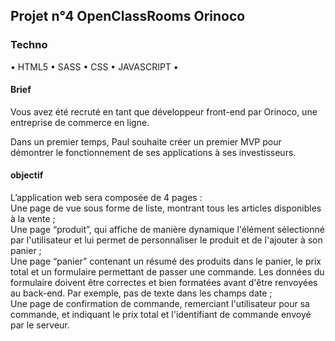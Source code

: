 <h2>Projet n°4 OpenClassRooms Orinoco</h2>
<h3>Techno</h3>
<p>• HTML5 • SASS • CSS • JAVASCRIPT •</p>

<h4>Brief</h4>
<p>Vous avez été recruté en tant que développeur front-end par Orinoco, une entreprise de commerce en ligne. </p>
<p>Dans un premier temps, Paul souhaite créer un premier MVP pour démontrer le fonctionnement de ses applications à ses investisseurs.</p>

<h4>objectif</h4>
<p>L’application web sera composée de 4 pages :<br>
Une page de vue sous forme de liste, montrant tous les articles disponibles
à la vente ;<br>
Une page “produit”, qui affiche de manière dynamique l'élément
sélectionné par l'utilisateur et lui permet de personnaliser le produit et de
l'ajouter à son panier ;<br>
Une page “panier” contenant un résumé des produits dans le panier, le prix
total et un formulaire permettant de passer une commande. Les données
du formulaire doivent être correctes et bien formatées avant d'être
renvoyées au back-end. Par exemple, pas de texte dans les champs date ;<br>
Une page de confirmation de commande, remerciant l'utilisateur pour sa
commande, et indiquant le prix total et l'identifiant de commande envoyé
par le serveur.</p>

